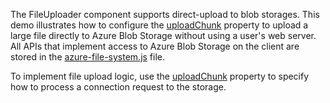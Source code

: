 The FileUploader component supports direct-upload to blob storages. This demo illustrates how to configure the [uploadChunk](/Documentation/ApiReference/UI_Components/dxFileUploader/Configuration/#uploadChunk) property to upload a large file directly to Azure Blob Storage without using a user's web server. All APIs that implement access to Azure Blob Storage on the client are stored in the <a href="https://js.devexpress.com/Demos/WidgetsGallery/JSDemos/Demos/FileUploader/AzureDirectUploading/azure-file-system.js" target="_blank">azure-file-system.js</a> file.

To implement file upload logic, use the [uploadChunk](/Documentation/ApiReference/UI_Components/dxFileUploader/Configuration/#uploadChunk) property to specify how to process a connection request to the storage.